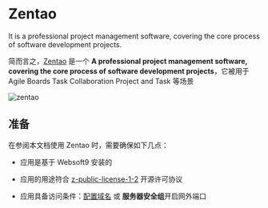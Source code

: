 # Zentao

 It is a professional project management software, covering the core process of software development projects.

简而言之，[Zentao](https://www.zentao.net/) 是一个 **A professional project management software, covering the core process of software development projects**，它被用于 Agile Boards Task Collaboration Project and Task  等场景


![zentao](https://libs.websoft9.com/Websoft9/DocsPicture/en/zentao/zentao-gui-websoft9.png)


## 准备

在参阅本文档使用 Zentao 时，需要确保如下几点：

- 应用是基于 Websoft9 安装的

- 应用的用途符合 [z-public-license-1-2](http://zpl.pub/) 开源许可协议

- 应用具备访问条件：[配置域名](./guide/appsetdomain) 或 **服务器安全组**开启网外端口